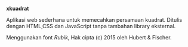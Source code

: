 
  **xkuadrat**

  Aplikasi web sederhana untuk memecahkan persamaan kuadrat.
  Ditulis dengan HTML,CSS dan JavaScript tanpa tambahan library eksternal.
  
  Menggunakan font *Rubik*, Hak cipta (c) 2015 oleh Hubert & Fischer.
